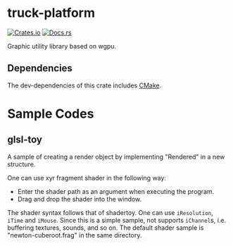 # truck-platform
[![Crates.io](https://img.shields.io/crates/v/truck-platform.svg)](https://crates.io/crates/truck-platform) [![Docs.rs](https://docs.rs/truck-platform/badge.svg)](https://docs.rs/truck-platform)

Graphic utility library based on wgpu.
## Dependencies
The dev-dependencies of this crate includes [CMake](https://cmake.org).

# Sample Codes
## glsl-toy
A sample of creating a render object by implementing "Rendered" in a new structure.

One can use xyr fragment shader in the following way:
- Enter the shader path as an argument when executing the program.
- Drag and drop the shader into the window.

The shader syntax follows that of shadertoy. One can use `iResolution`, `iTime` and `iMouse`.
Since this is a simple sample, not supports `iChannel`s, i.e. buffering textures, sounds, and so on.
The default shader sample is "newton-cuberoot.frag" in the same directory.
